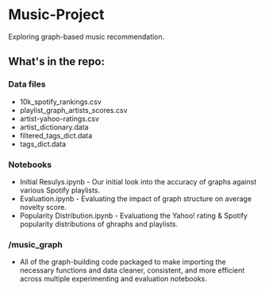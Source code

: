 # Music-Project
Exploring graph-based music recommendation.   

## What's in the repo:

### Data files
* 10k_spotify_rankings.csv
* playlist_graph_artists_scores.csv
* artist-yahoo-ratings.csv
* artist_dictionary.data
* filtered_tags_dict.data
* tags_dict.data

### Notebooks
* Initial Resulys.ipynb  - Our initial look into the accuracy of graphs against various Spotify playlists.
* Evaluation.ipynb - Evaluating the impact of graph structure on average novelty score.
* Popularity Distribution.ipynb - Evaluationg the Yahoo! rating & Spotify popularity distributions of ghraphs and playlists.

### /music_graph
* All of the graph-building code packaged to make importing the necessary functions and data cleaner, consistent, and more efficient across multiple experimenting and evaluation notebooks.
